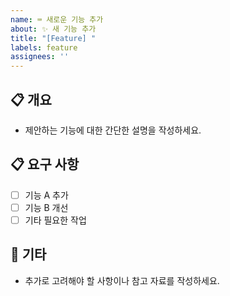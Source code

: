 ```yaml
---
name: ⌨️ 새로운 기능 추가
about: ✨ 새 기능 추가
title: "[Feature] "
labels: feature
assignees: ''
---
```


## 📋 개요
- 제안하는 기능에 대한 간단한 설명을 작성하세요.

## 📋 요구 사항
- [ ] 기능 A 추가
- [ ] 기능 B 개선
- [ ] 기타 필요한 작업

## 🔔 기타
- 추가로 고려해야 할 사항이나 참고 자료를 작성하세요.

